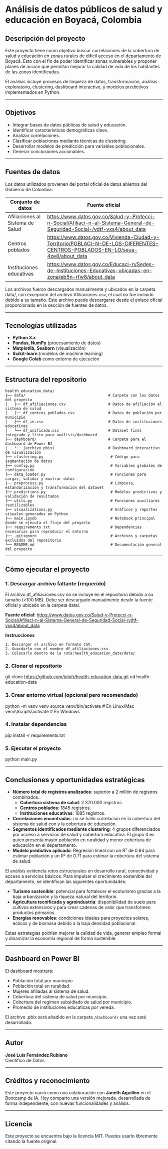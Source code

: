 # Análisis de datos públicos de salud y educación en Boyacá, Colombia

## Descripción del proyecto
Este proyecto tiene como objetivo buscar correlaciones de la cobertura de salud y educación en zonas rurales de difícil acceso en el departamento de Boyacá. Esto con el fin de poder identificar zonas vulnerables y proponer planes de acción que permitan mejorar la calidad de vida de los habitantes de las zonas identificadas.

El análisis incluye procesos de limpieza de datos, transformación, análisis exploratorio, clustering, dashboard interactivo, y modelos predictivos implementados en Python.

---

## Objetivos
- Integrar bases de datos públicas de salud y educación.
- Identificar características demográficas clave.
- Analizar correlaciones.
- Clasificar poblaciones mediante técnicas de clustering.
- Desarrollar modelos de predicción para variables poblacionales.
- Generar conclusiones accionables.

---

## Fuentes de datos
Los datos utilizados provienen del portal oficial de datos abiertos del Gobierno de Colombia:

| Conjunto de datos                 | Fuente oficial                                                                                                               |
|----------------------------------|-------------------------------------------------------------------------------------------------------------------------------|
| Afiliaciones al Sistema de Salud | https://www.datos.gov.co/Salud-y-Protecci-n-Social/Afiliaci-n-al-Sistema-General-de-Seguridad-Social-/vdtf-vxs4/about_data    |                               |
| Centros poblados                 | https://www.datos.gov.co/Vivienda-Ciudad-y-Territorio/POBLACI-N-DE-LOS-DIFERENTES-CENTROS-POBLADOS-EN-LO/seua-4ze8/about_data |                            |
| Instituciones educativas         | https://www.datos.gov.co/Educaci-n/Sedes-de-Instituciones-Educativas-ubicadas-en-zona/eb5n-rfw8/about_data                    |         |

Los archivos fueron descargados manualmente y ubicados en la carpeta data/, con excepción del archivo Afiliaciones.csv, el cual no fue incluido debido a su tamaño. Este archivo puede descargarse desde el enlace oficial proporcionado en la sección de fuentes de datos.

---

## Tecnologías utilizadas
- **Python 3.x**
- **Pandas, NumPy** (procesamiento de datos)
- **Matplotlib, Seaborn** (visualización)
- **Scikit-learn** (modelos de machine learning)
- **Google Colab** como entorno de ejecución

---

## Estructura del repositorio


```text
health_education_data/
├── data/                                     # Carpeta con los datos del proyecto
│   ├── df_afiliaciones.csv                   # Datos de afiliación al sistema de salud
│   ├── df_centros_poblados.csv               # Datos de población por municipio
│   ├── df_ie.csv                             # Datos de instituciones educativas
│   └── df_unificado.csv                      # Dataset final integrado y listo para análisis/dashboard
├── dashboard/                                # Carpeta para el dashboard de Power BI
│   └── (archivo.pbix)                        # Dashboard interactivo de visualización
├── clustering.py                              # Código para segmentación de datos
├── config.py                                  # Variables globales de configuración
├── data_loader.py                             # Funciones para cargar, validar y mostrar datos
├── preprocess.py                              # Limpieza, estandarización y transformación del dataset
├── predictions.py                             # Modelos predictivos y validación de resultados
├── utils.py                                   # Funciones auxiliares reutilizables
├── visualizations.py                          # Gráficos y reportes visuales generados en Python
├── main.ipynb                                 # Notebook principal donde se ejecuta el flujo del proyecto
├── requirements.txt                           # Dependencias necesarias para reproducir el entorno
├── .gitignore                                 # Archivos y carpetas excluidos del repositorio
└── README.md                                  # Documentación general del proyecto
```

---

## Cómo ejecutar el proyecto

### 1. Descargar archivo faltante (requerido)
El archivo df_afiliaciones.csv no se incluye en el repositorio debido a su tamaño (>100 MB).
Debe ser descargado manualmente desde la fuente oficial y ubicado en la carpeta data/.

**Fuente oficial:**
https://www.datos.gov.co/Salud-y-Protecci-n-Social/Afiliaci-n-al-Sistema-General-de-Seguridad-Social-/vdtf-vxs4/about_data

**Instrucciones**

    1. Descargar el archivo en formato CSV.
    2. Guardarlo con el nombre df_afiliaciones.csv.
    3. Colocarlo dentro de la ruta:health_education_data/data/


### 2. Clonar el repositorio
git clone https://github.com/jolufr/health-education-data.git
cd health-education-data


### 3. Crear entorno virtual (opcional pero recomendado)
python -m venv venv
source venv/bin/activate   # En Linux/Mac
venv\\Scripts\\activate      # En Windows

### 4. Instalar dependencias
pip install -r requirements.txt

### 5. Ejecutar el proyecto
python main.py

---

## Conclusiones y oportunidades estratégicas

- **Número total de registros analizados**: superior a 2 millón de registros combinados..
    - **Cobertura sistema de salud**: 2.370.000 registros.
    - **Centros poblados**: 1845 registros.
    - **Instituciones educativas**: 1685 registros.
- **Correlaciones encontradas**: no se halló correlación en la cobertura del sistema de salud con y la cobertura de educación.
- **Segmentos identificados mediante clustering**: 4 grupos diferenciados por acceso a servicios de salud y cobertura educativa. El grupo 0 es quien presenta mayor población en ruralidad y menor cobertura de educación en el departamento.
- **Modelo predictivo aplicado**: Regresión lineal con un R² de 0.94 para estimar población y un R² de 0.71 para estimar la cobertura del sistema de salud. 

El análisis evidencia retos estructurales en desarrollo rural, conectividad y acceso a servicios básicos. Para impulsar el crecimiento sostenible del departamento, se identifican las siguientes oportunidades:

- **Turismo sostenible**: potencial para fortalecer el ecoturismo gracias a la baja urbanización y la riqueza natural del territorio.
- **Agricultura tecnificada y agroindustria**: disponibilidad de suelo para cultivos extensivos y para crear cadenas de valor que transformen productos primarios.
- **Energías renovables**: condiciones ideales para proyectos solares, eólicos y de biomasa debido a la baja densidad poblacional.

Estas estrategias podrían mejorar la calidad de vida, generar empleo formal y dinamizar la economía regional de forma sostenible.


---

## Dashboard en Power BI

El dashboard mostrará:

- Población total por municipio
- Población total en ruralidad.
- Mujeres afiliadas al sistema de salud.
- Cobertura del sistema de salud por municipio.
- Cobertura del regimen subsidiado de salud por municipio.
- Promedio de instituciones educaticas por vereda.

El archivo .pbix será añadido en la carpeta `/dashboard/` una vez esté desarrollado.

---

## Autor
**José Luis Fernández Rubiano**  
Científico de Datos

---

## Créditos y reconocimiento
Este proyecto nació como una colaboración con **Janeth Aguillon** en el Bootcamp de IA.
Hoy comparto una versión mejorada, desarrollada de forma independiente, con nuevas funcionalidades y análisis.

---

## Licencia
Este proyecto se encuentra bajo la licencia MIT. Puedes usarlo libremente citando la fuente original.

